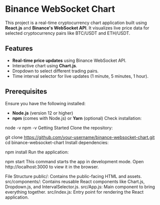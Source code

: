# Binance WebSocket Chart

This project is a real-time cryptocurrency chart application built using **React.js** and **Binance's WebSocket API**. It visualizes live price data for selected cryptocurrency pairs like BTC/USDT and ETH/USDT.

## Features

- **Real-time price updates** using Binance WebSocket API.
- Interactive chart using **Chart.js**.
- Dropdown to select different trading pairs.
- Time interval selector for live updates (1 minute, 5 minutes, 1 hour).

## Prerequisites

Ensure you have the following installed:

- **Node.js** (version 12 or higher)
- **npm** (comes with Node.js) or **Yarn** (optional)
Check installation:

node -v
npm -v
Getting Started
Clone the repository:

git clone https://github.com/your-username/binance-websocket-chart.git
cd binance-websocket-chart
Install dependencies:

npm install
Run the application:

npm start
This command starts the app in development mode. Open http://localhost:3000 to view it in the browser.

File Structure
public/: Contains the public-facing HTML and assets.
src/components/: Contains reusable React components like Chart.js, Dropdown.js, and IntervalSelector.js.
src/App.js: Main component to bring everything together.
src/index.js: Entry point for rendering the React application.
